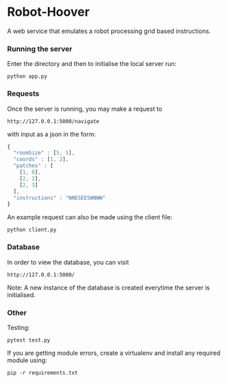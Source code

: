 # Robot-Hoover
A web service that emulates a robot processing grid based instructions.

### Running the server

Enter the directory and then to initialise the local server run:

```
python app.py
```

### Requests
Once the server is running, you may make a request to

```
http://127.0.0.1:5000/navigate
```

with input as a json in the form:

```javascript
{
  "roomSize" : [5, 5],
  "coords" : [1, 2],
  "patches" : [
    [1, 0],
    [2, 2],
    [2, 3]
  ],
  "instructions" : "NNESEESWNWW"
}
```

An example request can also be made using the client file:

```
python client.py
```

### Database

In order to view the database, you can visit

```
http://127.0.0.1:5000/
```

Note: A new instance of the database is created everytime the server is initialised.

### Other

Testing:

```
pytest test.py
```

If you are getting module errors, create a virtualenv and install any required module using:

```
pip -r requirements.txt
```
